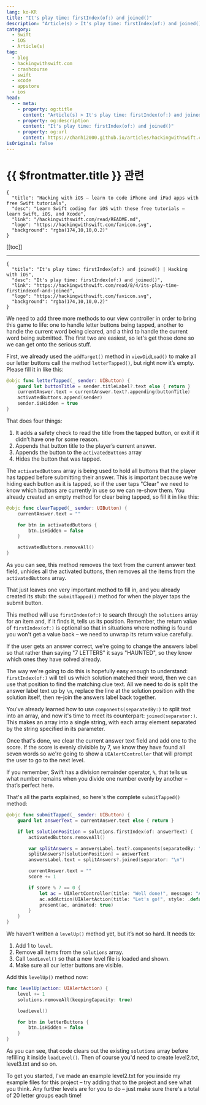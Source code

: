 ```yaml
---
lang: ko-KR
title: "It's play time: firstIndex(of:) and joined()"
description: "Article(s) > It's play time: firstIndex(of:) and joined()"
category:
  - Swift
  - iOS
  - Article(s)
tag: 
  - blog
  - hackingwithswift.com
  - crashcourse
  - swift
  - xcode
  - appstore
  - ios  
head:
  - - meta:
    - property: og:title
      content: "Article(s) > It's play time: firstIndex(of:) and joined()"
    - property: og:description
      content: "It's play time: firstIndex(of:) and joined()"
    - property: og:url
      content: https://chanhi2000.github.io/articles/hackingwithswift.com/read/08/04-its-play-time-firstindexof-and-joined.html
isOriginal: false
---
```


# {{ $frontmatter.title }} 관련

```component VPCard
{
  "title": "Hacking with iOS – learn to code iPhone and iPad apps with free Swift tutorials",
  "desc": "Learn Swift coding for iOS with these free tutorials – learn Swift, iOS, and Xcode",
  "link": "/hackingwithswift.com/read/README.md",
  "logo": "https://hackingwithswift.com/favicon.svg",
  "background": "rgba(174,10,10,0.2)"
}
```

[[toc]]

---

```component VPCard
{
  "title": "It's play time: firstIndex(of:) and joined() | Hacking with iOS",
  "desc": "It's play time: firstIndex(of:) and joined()",
  "link": "https://hackingwithswift.com/read/8/4/its-play-time-firstindexof-and-joined",
  "logo": "https://hackingwithswift.com/favicon.svg",
  "background": "rgba(174,10,10,0.2)"
}
```

<VidStack src="youtube/InHeXXy3NFc" />

We need to add three more methods to our view controller in order to bring this game to life: one to handle letter buttons being tapped, another to handle the current word being cleared, and a third to handle the current word being submitted. The first two are easiest, so let's get those done so we can get onto the serious stuff.

First, we already used the `addTarget()` method in `viewDidLoad()` to make all our letter buttons call the method `letterTapped()`, but right now it’s empty. Please fill it in like this:

```swift
@objc func letterTapped(_ sender: UIButton) {
    guard let buttonTitle = sender.titleLabel?.text else { return }
    currentAnswer.text = currentAnswer.text?.appending(buttonTitle)
    activatedButtons.append(sender)
    sender.isHidden = true
}
```

That does four things: 

1. It adds a safety check to read the title from the tapped button, or exit if it didn’t have one for some reason.
2. Appends that button title to the player’s current answer.
3. Appends the button to the `activatedButtons` array
4. Hides the button that was tapped.

The `activatedButtons` array is being used to hold all buttons that the player has tapped before submitting their answer. This is important because we're hiding each button as it is tapped, so if the user taps "Clear" we need to know which buttons are currently in use so we can re-show them. You already created an empty method for clear being tapped, so fill it in like this:

```swift
@objc func clearTapped(_ sender: UIButton) {
    currentAnswer.text = ""

    for btn in activatedButtons {
        btn.isHidden = false
    }

    activatedButtons.removeAll()
}
```

As you can see, this method removes the text from the current answer text field, unhides all the activated buttons, then removes all the items from the `activatedButtons` array.

That just leaves one very important method to fill in, and you already created its stub: the `submitTapped()` method for when the player taps the submit button.

This method will use `firstIndex(of:)` to search through the `solutions` array for an item and, if it finds it, tells us its position. Remember, the return value of `firstIndex(of:)` is optional so that in situations where nothing is found you won't get a value back – we need to unwrap its return value carefully.

If the user gets an answer correct, we're going to change the answers label so that rather than saying "7 LETTERS" it says "HAUNTED", so they know which ones they have solved already. 

The way we're going to do this is hopefully easy enough to understand: `firstIndex(of:)` will tell us which solution matched their word, then we can use that position to find the matching clue text. All we need to do is split the answer label text up by `\n`, replace the line at the solution position with the solution itself, then re-join the answers label back together.

You've already learned how to use `components(separatedBy:)` to split text into an array, and now it's time to meet its counterpart: `joined(separator:)`. This makes an array into a single string, with each array element separated by the string specified in its parameter.

Once that's done, we clear the current answer text field and add one to the score. If the score is evenly divisible by 7, we know they have found all seven words so we're going to show a `UIAlertController` that will prompt the user to go to the next level.

If you remember, Swift has a division remainder operator, `%`, that tells us what number remains when you divide one number evenly by another – that’s perfect here.

That's all the parts explained, so here's the complete `submitTapped()` method:

```swift
@objc func submitTapped(_ sender: UIButton) {
    guard let answerText = currentAnswer.text else { return }

    if let solutionPosition = solutions.firstIndex(of: answerText) {
        activatedButtons.removeAll()

        var splitAnswers = answersLabel.text?.components(separatedBy: "\n")
        splitAnswers?[solutionPosition] = answerText
        answersLabel.text = splitAnswers?.joined(separator: "\n")

        currentAnswer.text = ""
        score += 1

        if score % 7 == 0 {
            let ac = UIAlertController(title: "Well done!", message: "Are you ready for the next level?", preferredStyle: .alert)
            ac.addAction(UIAlertAction(title: "Let's go!", style: .default, handler: levelUp))
            present(ac, animated: true)
        }
    }
}
```

We haven’t written a `levelUp()` method yet, but it’s not so hard. It needs to:

1. Add 1 to `level`.
2. Remove all items from the `solutions` array.
3. Call `loadLevel()` so that a new level file is loaded and shown.
4. Make sure all our letter buttons are visible.

Add this `levelUp()` method now:

```swift
func levelUp(action: UIAlertAction) {
    level += 1
    solutions.removeAll(keepingCapacity: true)

    loadLevel()

    for btn in letterButtons {
        btn.isHidden = false
    }
}
```

As you can see, that code clears out the existing `solutions` array before refilling it inside `loadLevel()`. Then of course you'd need to create level2.txt, level3.txt and so on.

To get you started, I've made an example level2.txt for you inside my example files for this project – try adding that to the project and see what you think. Any further levels are for you to do – just make sure there's a total of 20 letter groups each time!

